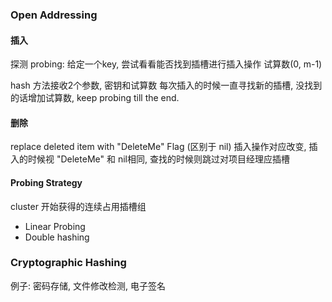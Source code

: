 ### Open Addressing

#### 插入
探测 probing: 给定一个key, 尝试看看能否找到插槽进行插入操作
试算数(0, m-1)

hash 方法接收2个参数, 密钥和试算数
每次插入的时候一直寻找新的插槽, 没找到的话增加试算数, keep probing till the end.

#### 删除

replace deleted item with "DeleteMe" Flag (区别于 nil)
插入操作对应改变, 插入的时候视 "DeleteMe" 和 nil相同, 查找的时候则跳过对项目经理应插槽

#### Probing Strategy
cluster 开始获得的连续占用插槽组
- Linear Probing
- Double hashing

### Cryptographic Hashing

例子: 密码存储, 文件修改检测, 电子签名
